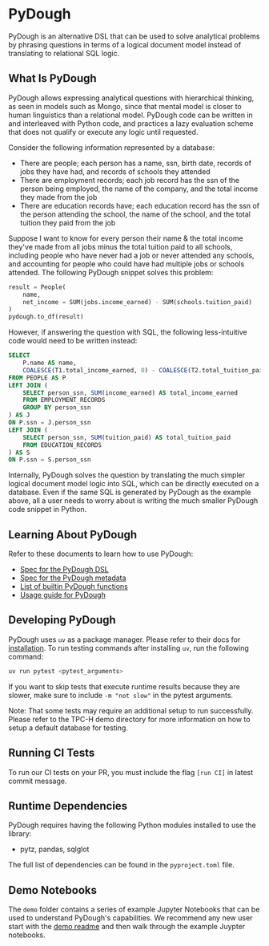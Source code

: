 # PyDough

PyDough is an alternative DSL that can be used to solve analytical problems by phrasing questions in terms of a logical document model instead of translating to relational SQL logic.

## What Is PyDough

PyDough allows expressing analytical questions with hierarchical thinking, as seen in models such as Mongo, since that mental model is closer to human linguistics than a relational model. PyDough code can be written in and interleaved with Python code, and practices a lazy evaluation scheme that does not qualify or execute any logic until requested.

Consider the following information represented by a database:
- There are people; each person has a name, ssn, birth date, records of jobs they have had, and records of schools they attended
- There are employment records; each job record has the ssn of the person being employed, the name of the company, and the total income they made from the job
- There are education records have; each education record has the ssn of the person attending the school, the name of the school, and the total tuition they paid from the job

Suppose I want to know for every person their name & the total income they've made from all jobs minus the total tuition paid to all schools, including people who have never had a job or never attended any schools, and accounting for people who could have had multiple jobs or schools attended. The following PyDough snippet solves this problem:

```py
result = People(
    name,
    net_income = SUM(jobs.income_earned) - SUM(schools.tuition_paid)
)
pydough.to_df(result)
```

However, if answering the question with SQL, the following less-intuitive code would need to be written instead:

```sql
SELECT
    P.name AS name,
    COALESCE(T1.total_income_earned, 0) - COALESCE(T2.total_tuition_paid, 0) AS net_income
FROM PEOPLE AS P
LEFT JOIN (
    SELECT person_ssn, SUM(income_earned) AS total_income_earned
    FROM EMPLOYMENT_RECORDS
    GROUP BY person_ssn
) AS J
ON P.ssn = J.person_ssn
LEFT JOIN (
    SELECT person_ssn, SUM(tuition_paid) AS total_tuition_paid
    FROM EDUCATION_RECORDS
) AS S
ON P.ssn = S.person_ssn
```

Internally, PyDough solves the question by translating the much simpler logical document model logic into SQL, which can be directly executed on a database. Even if the same SQL is generated by PyDough as the example above, all a user needs to worry about is writing the much smaller PyDough code snippet in Python.

## Learning About PyDough

Refer to these documents to learn how to use PyDough:

- [Spec for the PyDough DSL](documentation/dsl.md)
- [Spec for the PyDough metadata](documentation/metadata.md)
- [List of builtin PyDough functions](documentation/functions.md)
- [Usage guide for PyDough](documentation/usage.md)

## Developing PyDough
PyDough uses `uv` as a package manager. Please refer to their docs for
[installation](https://docs.astral.sh/uv/getting-started/). To run testing
commands after installing `uv`, run the following command:

```bash
uv run pytest <pytest_arguments>
```

If you want to skip tests that execute runtime results because they are slower, make sure to include `-m "not slow"` in the pytest arguments.

Note: That some tests may require an additional setup to run successfully.
Please refer to the TPC-H demo directory for more information on how to setup
a default database for testing.

## Running CI Tests
To run our CI tests on your PR, you must include the flag `[run CI]` in latest
commit message.

## Runtime Dependencies

PyDough requires having the following Python modules installed to use
the library:

- pytz, pandas, sqlglot

The full list of dependencies can be found in the `pyproject.toml` file.

## Demo Notebooks

The `demo` folder contains a series of example Jupyter Notebooks
that can be used to understand PyDough's capabilities. We recommend any new user start
with the [demo readme](demos/README.md) and then walk through the example Juypter notebooks.
